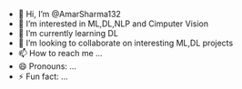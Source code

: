 - 👋 Hi, I’m @AmarSharma132
- 👀 I’m interested in ML,DL,NLP and Cimputer Vision 
- 🌱 I’m currently learning DL
- 💞️ I’m looking to collaborate on interesting ML,DL projects
- 📫 How to reach me ...
- 😄 Pronouns: ...
- ⚡ Fun fact: ...

<!---
AmarSharma132/AmarSharma132 is a ✨ special ✨ repository because its `README.md` (this file) appears on your GitHub profile.
You can click the Preview link to take a look at your changes.
--->
